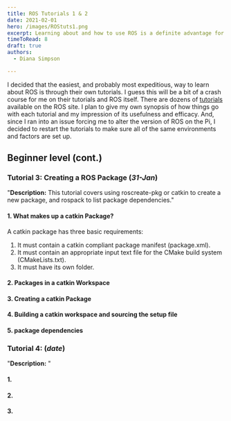 ```yaml
---
title: ROS Tutorials 1 & 2
date: 2021-02-01
hero: /images/ROStuts1.png
excerpt: Learning about and how to use ROS is a definite advantage for an aspiring roboticist, so it is pretty surprising that as an engineer graduate with a major in mechatronics and a minor in robotics I have barely been exposed to ROS - and even that was through verbal reference only.
timeToRead: 8
draft: true
authors:
  - Diana Simpson

---
```


I decided that the easiest, and probably most expeditious, way to learn about ROS is through their own tutorials. I guess this will be a bit of a crash course for me on their tutorials and ROS itself. There are dozens of [tutorials](https://wiki.ros.org/ROS/Tutorials) available on the ROS site. I plan to give my own synopsis of how things go with each tutorial and my impression of its usefulness and efficacy. And, since I ran into an issue forcing me to alter the version of ROS on the Pi, I decided to restart the tutorials to make sure all of the same environments and factors are set up.

## Beginner level (cont.)

### Tutorial 3: Creating a ROS Package (*31-Jan*)

"__Description:__ This tutorial covers using roscreate-pkg or catkin to create a new package, and rospack to list package dependencies."

#### 1. What makes up a catkin Package?

A catkin package has three basic requirements:
1. It must contain a catkin compliant package manifest (package.xml).
2. It must contain an appropriate input text file for the CMake build system (CMakeLists.txt).
3. It must have its own folder.

#### 2. Packages in a catkin Workspace



#### 3. Creating a catkin Package



#### 4. Building a catkin workspace and sourcing the setup file



#### 5. package dependencies



### Tutorial 4:  (*date*)

"__Description:__ "

#### 1.



#### 2.



#### 3.



<!-- ### Tutorial 3: Creating a ROS Package

Just another tutorial with a lot of explanation and a good walk-through of generating a new ROS package. I have also started working on adopting VIM as my command line file editor, because it seems to have a lot of really good functionality. It can be a little tricky to learn at first - especially if you have never worked with command line file editors before. It has definitely grown on me over the past couple of years though.

### Tutorial 4: Building a ROS Package

This tutorial was super easy and quick. Just had to re-run the catkin_make command to have the directory created in the last tutorial added to the build folder.

### Tutorial 5: Understanding ROS Nodes

Terms to remember:
- **Nodes:** A node is an executable that uses ROS to communicate with other nodes. ROS nodes use a ROS client library to communicate with other nodes. Nodes can publish or subscribe to a Topic. Nodes can also provide or use a Service.
- **Messages:** ROS data type used when subscribing or publishing to a topic.
- **Topics:** Nodes can _publish_ messages to a topic as well as _subscribe_ to a topic to receive messages.
- **Master:** Name service for ROS (i.e. helps nodes find each other)
- **rosout:** ROS equivalent of stdout/stderr
- **roscore:** Master + rosout + parameter server (parameter server will be introduced later)

I ran into no issues with this tutorial. And I had fun using `rosrun` to run the turtlesim node over and over, because you get a different turtle every time!

It was also interesting to learn that using ctrl-C to close out a program will leave a residual program in the `rosnode list`, which needs to go through the cleanup process for the empty node to be purged. So, better to close the window to quit than to use ctrl-C.

### Tutorial 6: Understanding ROS Topics

Well, that was a fun way to explain and demonstrate topics and messages. The `rqt_plot` node was having issues though. The window was either tiny with no graph visible at all or it had to be maximised. I attempted to make it slightly larger and it caused the entire thing to crash.

I ended up with a few terminal windows open, but it was a interesting activity. The visual connections shown with the `rqt_graph` node was nice. I also liked that it could be refreshed with the additional nodes and messages added - including all of the relationships.

### Tutorial 7: Understanding ROS Services and Parameters

This is getting into some more heavy topics that will require more use to really get it into my brain. They break it down to simple explanations in the tutorial, but there is just a lot more going on in these areas than in the prior sections.

Services allow nodes to send requests and receive responses. And the services available will vary depending on the nodes running. I did enjoy spawning a second turtle into the `turtlesim` node.

Parameters are pretty straight forward as well. But, I was a little confused by the fact that the parameters showed a version of `turtlesim` that I had ended earlier, and completely closed the previous terminal window.

### Tutorial 8: Using rqt_console and roslaunch

`rqt_console` is the built-in ROS debugging framework. It is fairly easy to get running and understand with the GUI console and explanations of logger levels. It is also slightly entertaining to get repetitive warnings when your turtle runs into a wall. The program seems very distressed.

`roslaunch` allows multiple nodes to be launched at the same time through a launch file. It is an easy walk-through from generating the launch file, to explaining what each part of the xml code is doing. It also pulls some of the debugging aspects of other `rqt` affiliates into the end as well.

### Tutorial 9: Using rosed to edit files in ROS

This tutorial is short and sweet, and allows you to alter the default editor program used to edit files in ROS with the `rosed` command.

### Tutorial 10: Creating a ROS msg and srv

This tutorial seems fairly straight-forward, as they all have really been. Although, I ran into a snag when it instructed me to copy a `.srv` file from another tutorial folder. Luckily,

### Step 1

During the Bootstrap sequence, which occurs every time you run \$ gatsby develop, there are about 20 events that fire ranging from validating your gatsby-config.js to building the data schemas and pages for your site. For example, the Bootstrap sequence is where Gatsby will create pages. If you want an in depth look of all 20 Bootstrap steps Swyx shared a fantastic Gist that goes into more detail.

### Step 2

The Build sequence is very similar to the Bootstrap sequence, except it’s run with production optimizations and will output static files ready for deployment. Think of it as building your React application in production mode vs development.

### Step 3

And finally, once the generated files are deployed, Gatsby lives in the browser. Gatsby cleverly generates a static website that turns into a web app after initial load, which extends the lifecycle to the browser.

What’s important to remember is that Gatsby’s lifecycle can be aggregated into 3 main sequences:

- Bootstrap
- Build
- Browser
- These three sequences makeup the Gatsby lifecycle.

Parts of the lifecycle are visible when running $ gatsby develop
A peak into the Gatsby lifecycle when running $ gatsby develop
A peak into the Gatsby lifecycle when running \$ gatsby develop
If you’re familiar with React and the component lifecycle, Gatsby’s lifecycle is almost the same concept. Just like React’s lifecycle, Gatsby exposes hooks for developers to build on top of. Those lifecycle hooks are accessed through Gatsby specific files such as gatsby-node.js, gatsby-browser.js and gatsby-ssr.js.

What are the Gatsby specific files for?
gatsby-config.js
A place to put all your site configurations such as plugins, metadata, and polyfills. This file is the blueprint of your application and is where Gatsby really shines with its plugin system. When you run $ gatsby develop or $ gatsby build gatsby-config.js is the first file to be read and validated.

Most of your time spent in gatsby-config.js will likely revolve around source plugins, image plugins, offline support, styling options, and site metadata.

gatsby-node.js
Gatsby runs a Node process when you develop or build your website and uses Webpack under the hood to spin up a development server with hot reloading. During the Node process Gatsby will load plugins, check the cache, bootstrap the website, build the data schema, create pages, and deal with some configuration and data management.

Everything that occurs during the Bootstrap and Build sequences occurs in gatsby-node.js. This means it’s the perfect place to create pages dynamically based off data from a source plugin or modify Gatsby’s Webpack or Babel configs.

For example, if you want to move some files manually, such as a Netlify \_redirects file, a good place to do it is in your gatsby-node.js file at the onPostBuild lifecycle hook.

From experience, most of my time has revolved around handling data and building pages in gatsby-node.js. This file quickly becomes the piping of your entire website.

## Examples of gatsby-node.js hooks:

- createPages
- onCreateBabelConfig
- onCreateWebpackConfig
- onPostBuild
- gatsby-ssr.js

When you think Server Side Rendering you think of a server that takes in requests and dynamically builds pages and sends it to the client. Gatsby doesn’t do that, but it does server side render — it generates all the pages during build time.

Naturally, gatsby-ssr.js allows developers to hook into that lifecycle. In my experience, most use cases revolve around injecting CSS, HTML, or Redux state information into the generated output. For example, if you need to insert third party scripts such as Analytics Tracking or a Pixel it can be done on the onRenderBody gatsby-ssr.js hook.

## Examples of gatsby-ssr.js hooks:

- onPreRenderHTML
- onRenderBody
- replaceRenderer
- gatsby-browser.js

Gatsby is a static site that loads a dynamic application after initial load, which means you get the benefits of a static site in a web application. gatsby-browser.js provides convenient hooks to deal with app loading, route updates, service worker updates, scroll positioning, and more.

Everything that occurs after your static site has loaded can be hooked in gatsby-browser.js. For apps that I’ve built, gatsby-browser.js was mostly used for keeping track of routes, scroll positioning, and sending analytics events.

## Examples of gatsby-browser.js hooks:

- onClientEntry
- onRouteUpdate
- onServiceWorkerInstalled
- registerServiceWorker
- shouldUpdateScroll

## Conclusion

Gatsby is built with React at its core and shares a common API pattern, the lifecycle. This lifecycle gives developers access to key moments in their website’s process through specific hooks. For example, adding analytics can be achieved through the Browser lifecycle hook onClientEntry. Gatsby reserves specific filenames as an entry point to access every lifecycle; these files are named gatsby-node.js, gatsby-ssr.js and gatsby-browser.js.

Without the Gatsby lifecycle, it would be impossible to customize and modify your project beyond the base configuration, leaving developers with a rigid and poor developer experience. This power and flexibility has helped us build amazing web projects for clients like Hopper!

Gatsby is a staple within our engineering process at Narative, helping us help our clients build the products they’ve always dreamed of, and the ones they’re yet to dream up. -->
